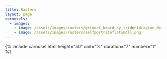 ```yaml
---
title: Rasters
layout: page
carousels:
  - images:
    - image: /assets/images/rasters/grimori_beard_by_tridentdragion_dci352e.png
    - image: /assets/images/rasters/selfportriteflatsmoll.png
---
```

{% include carousel.html height="50" unit="%" duration="7" number="1" %}
